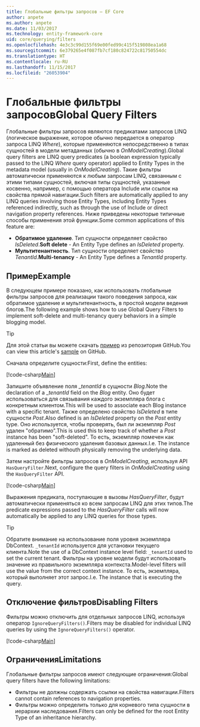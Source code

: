 ```yaml
---
title: Глобальные фильтры запросов — EF Core
author: anpete
ms.author: anpete
ms.date: 11/03/2017
ms.technology: entity-framework-core
uid: core/querying/filters
ms.openlocfilehash: 4e3c3c99d155f69e00fed99c415f519808ea1a68
ms.sourcegitcommit: 6e379265e4f087fb7cf180c824722c81750554dc
ms.translationtype: HT
ms.contentlocale: ru-RU
ms.lasthandoff: 11/15/2017
ms.locfileid: "26053904"
---
```

# <a name="global-query-filters"></a><span data-ttu-id="093cb-102">Глобальные фильтры запросов</span><span class="sxs-lookup"><span data-stu-id="093cb-102">Global Query Filters</span></span>

<span data-ttu-id="093cb-103">Глобальные фильтры запросов являются предикатами запросов LINQ (логическое выражение, которое обычно передается в оператор запроса LINQ *Where*), которые применяются непосредственно в типах сущностей в модели метаданных (обычно в *OnModelCreating*).</span><span class="sxs-lookup"><span data-stu-id="093cb-103">Global query filters are LINQ query predicates (a boolean expression typically passed to the LINQ *Where* query operator) applied to Entity Types in the metadata model (usually in *OnModelCreating*).</span></span> <span data-ttu-id="093cb-104">Такие фильтры автоматически применяются к любым запросам LINQ, связанным с этими типами сущностей, включая типы сущностей, указанные косвенно, например, с помощью оператора Include или ссылок на свойства прямой навигации.</span><span class="sxs-lookup"><span data-stu-id="093cb-104">Such filters are automatically applied to any LINQ queries involving those Entity Types, including Entity Types referenced indirectly, such as through the use of Include or direct navigation property references.</span></span> <span data-ttu-id="093cb-105">Ниже приведены некоторые типичные способы применения этой функции.</span><span class="sxs-lookup"><span data-stu-id="093cb-105">Some common applications of this feature are:</span></span>

* <span data-ttu-id="093cb-106">**Обратимое удаление**. Тип сущности определяет свойство *IsDeleted*.</span><span class="sxs-lookup"><span data-stu-id="093cb-106">**Soft delete** - An Entity Type defines an *IsDeleted* property.</span></span>
* <span data-ttu-id="093cb-107">**Мультитенантность**. Тип сущности определяет свойство *TenantId*.</span><span class="sxs-lookup"><span data-stu-id="093cb-107">**Multi-tenancy** - An Entity Type defines a *TenantId* property.</span></span>

## <a name="example"></a><span data-ttu-id="093cb-108">Пример</span><span class="sxs-lookup"><span data-stu-id="093cb-108">Example</span></span>

<span data-ttu-id="093cb-109">В следующем примере показано, как использовать глобальные фильтры запросов для реализации такого поведения запроса, как обратимое удаление и мультитенантность, в простой модели ведения блогов.</span><span class="sxs-lookup"><span data-stu-id="093cb-109">The following example shows how to use Global Query Filters to implement soft-delete and multi-tenancy query behaviors in a simple blogging model.</span></span>

> [!TIP]
> <span data-ttu-id="093cb-110">Для этой статьи вы можете скачать [пример](https://github.com/aspnet/EntityFrameworkCore/tree/dev/samples/QueryFilters) из репозитория GitHub.</span><span class="sxs-lookup"><span data-stu-id="093cb-110">You can view this article's [sample](https://github.com/aspnet/EntityFrameworkCore/tree/dev/samples/QueryFilters) on GitHub.</span></span>

<span data-ttu-id="093cb-111">Сначала определите сущности:</span><span class="sxs-lookup"><span data-stu-id="093cb-111">First, define the entities:</span></span>

[!code-csharp[Main](../../../efcore-dev/samples/QueryFilters/Program.cs#Entities)]

<span data-ttu-id="093cb-112">Запишите объявление поля __tenantId_ в сущности _Blog_.</span><span class="sxs-lookup"><span data-stu-id="093cb-112">Note the declaration of a __tenantId_ field on the _Blog_ entity.</span></span> <span data-ttu-id="093cb-113">Оно будет использоваться для связывания каждого экземпляра блога с конкретным клиентом.</span><span class="sxs-lookup"><span data-stu-id="093cb-113">This will be used to associate each Blog instance with a specific tenant.</span></span> <span data-ttu-id="093cb-114">Также определено свойство _IsDeleted_ в типе сущности _Post_.</span><span class="sxs-lookup"><span data-stu-id="093cb-114">Also defined is an _IsDeleted_ property on the _Post_ entity type.</span></span> <span data-ttu-id="093cb-115">Оно используется, чтобы проверять, был ли экземпляр _Post_ удален "обратимо".</span><span class="sxs-lookup"><span data-stu-id="093cb-115">This is used this to keep track of whether a _Post_ instance has been "soft-deleted".</span></span> <span data-ttu-id="093cb-116">То есть, экземпляр помечен как удаленный без физического удаления базовых данных.</span><span class="sxs-lookup"><span data-stu-id="093cb-116">I.e. The instance is marked as deleted withouth physically removing the underlying data.</span></span>

<span data-ttu-id="093cb-117">Затем настройте фильтры запросов в _OnModelCreating_, используя API ```HasQueryFilter```.</span><span class="sxs-lookup"><span data-stu-id="093cb-117">Next, configure the query filters in _OnModelCreating_ using the ```HasQueryFilter``` API.</span></span>

[!code-csharp[Main](../../../efcore-dev/samples/QueryFilters/Program.cs#Configuration)]

<span data-ttu-id="093cb-118">Выражения предиката, поступающие в вызовы _HasQueryFilter_, будут автоматически применяться ко всем запросам LINQ для этих типов.</span><span class="sxs-lookup"><span data-stu-id="093cb-118">The predicate expressions passed to the _HasQueryFilter_ calls will now automatically be applied to any LINQ queries for those types.</span></span>

> [!TIP]
> <span data-ttu-id="093cb-119">Обратите внимание на использование поля уровня экземпляра DbContext. ```_tenantId``` используется для установки текущего клиента.</span><span class="sxs-lookup"><span data-stu-id="093cb-119">Note the use of a DbContext instance level field: ```_tenantId``` used to set the current tenant.</span></span> <span data-ttu-id="093cb-120">Фильтры на уровне модели будут использовать значение из правильного экземпляра контекста.</span><span class="sxs-lookup"><span data-stu-id="093cb-120">Model-level filters will use the value from the correct context instance.</span></span> <span data-ttu-id="093cb-121">То есть, экземпляра, который выполняет этот запрос.</span><span class="sxs-lookup"><span data-stu-id="093cb-121">I.e. The instance that is executing the query.</span></span>

## <a name="disabling-filters"></a><span data-ttu-id="093cb-122">Отключение фильтров</span><span class="sxs-lookup"><span data-stu-id="093cb-122">Disabling Filters</span></span>

<span data-ttu-id="093cb-123">Фильтры можно отключить для отдельных запросов LINQ, используя оператор ```IgnoreQueryFilters()```.</span><span class="sxs-lookup"><span data-stu-id="093cb-123">Filters may be disabled for individual LINQ queries by using the ```IgnoreQueryFilters()``` operator.</span></span>

[!code-csharp[Main](../../../efcore-dev/samples/QueryFilters/Program.cs#IgnoreFilters)]

## <a name="limitations"></a><span data-ttu-id="093cb-124">Ограничения</span><span class="sxs-lookup"><span data-stu-id="093cb-124">Limitations</span></span>

<span data-ttu-id="093cb-125">Глобальные фильтры запросов имеют следующие ограничения:</span><span class="sxs-lookup"><span data-stu-id="093cb-125">Global query filters have the following limitations:</span></span>

* <span data-ttu-id="093cb-126">Фильтры не должны содержать ссылки на свойства навигации.</span><span class="sxs-lookup"><span data-stu-id="093cb-126">Filters cannot contain references to navigation properties.</span></span>
* <span data-ttu-id="093cb-127">Фильтры можно определить только для корневого типа сущности в иерархии наследования.</span><span class="sxs-lookup"><span data-stu-id="093cb-127">Filters can only be defined for the root Entity Type of an inheritance hierarchy.</span></span>
